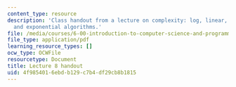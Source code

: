 ```yaml
---
content_type: resource
description: 'Class handout from a lecture on complexity: log, linear, quadratic,
  and exponential algorithms.'
file: /media/courses/6-00-introduction-to-computer-science-and-programming-fall-2008/4f9854016ebdb129c7b4df29cb8b1815_lec8.pdf
file_type: application/pdf
learning_resource_types: []
ocw_type: OCWFile
resourcetype: Document
title: Lecture 8 handout
uid: 4f985401-6ebd-b129-c7b4-df29cb8b1815
---
```

